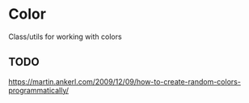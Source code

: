 # Color

Class/utils for working with colors

## TODO

https://martin.ankerl.com/2009/12/09/how-to-create-random-colors-programmatically/
